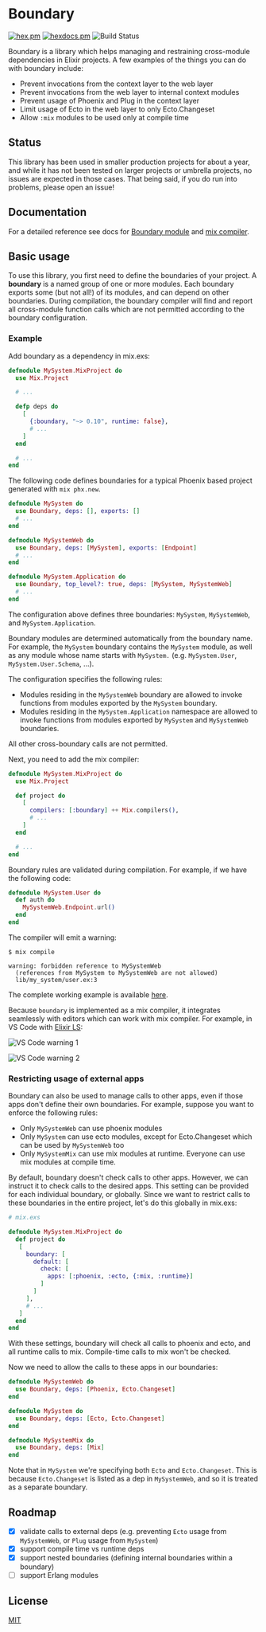 # Boundary

[![hex.pm](https://img.shields.io/hexpm/v/boundary.svg?style=flat-square)](https://hex.pm/packages/boundary)
[![hexdocs.pm](https://img.shields.io/badge/docs-latest-green.svg?style=flat-square)](https://hexdocs.pm/boundary/)
![Build Status](https://github.com/sasa1977/boundary/workflows/boundary/badge.svg)

Boundary is a library which helps managing and restraining cross-module dependencies in Elixir projects. A few examples of the things you can do with boundary include:

- Prevent invocations from the context layer to the web layer
- Prevent invocations from the web layer to internal context modules
- Prevent usage of Phoenix and Plug in the context layer
- Limit usage of Ecto in the web layer to only Ecto.Changeset
- Allow `:mix` modules to be used only at compile time

## Status

This library has been used in smaller production projects for about a year, and while it has not been tested on larger projects or umbrella projects, no issues are expected in those cases. That being said, if you do run into problems, please open an issue!

## Documentation

For a detailed reference see docs for [Boundary module](https://hexdocs.pm/boundary/Boundary.html) and [mix compiler](https://hexdocs.pm/boundary/Mix.Tasks.Compile.Boundary.html).

## Basic usage

To use this library, you first need to define the boundaries of your project. A __boundary__ is a named group of one or more modules. Each boundary exports some (but not all!) of its modules, and can depend on other boundaries. During compilation, the boundary compiler will find and report all cross-module function calls which are not permitted according to the boundary configuration.

### Example

Add boundary as a dependency in mix.exs:

```elixir
defmodule MySystem.MixProject do
  use Mix.Project

  # ...

  defp deps do
    [
      {:boundary, "~> 0.10", runtime: false},
      # ...
    ]
  end

  # ...
end
```

The following code defines boundaries for a typical Phoenix based project generated with `mix phx.new`.

```elixir
defmodule MySystem do
  use Boundary, deps: [], exports: []
  # ...
end

defmodule MySystemWeb do
  use Boundary, deps: [MySystem], exports: [Endpoint]
  # ...
end

defmodule MySystem.Application do
  use Boundary, top_level?: true, deps: [MySystem, MySystemWeb]
  # ...
end
```

The configuration above defines three boundaries: `MySystem`, `MySystemWeb`, and `MySystem.Application`.

Boundary modules are determined automatically from the boundary name. For example, the `MySystem` boundary contains the `MySystem` module, as well as any module whose name starts with `MySystem.` (e.g. `MySystem.User`, `MySystem.User.Schema`, ...).

The configuration specifies the following rules:

  - Modules residing in the `MySystemWeb` boundary are allowed to invoke functions from modules exported by the `MySystem` boundary.
  - Modules residing in the `MySystem.Application` namespace are allowed to invoke functions from modules exported by `MySystem` and `MySystemWeb` boundaries.

All other cross-boundary calls are not permitted.

Next, you need to add the mix compiler:

```elixir
defmodule MySystem.MixProject do
  use Mix.Project

  def project do
    [
      compilers: [:boundary] ++ Mix.compilers(),
      # ...
    ]
  end

  # ...
end
```

Boundary rules are validated during compilation. For example, if we have the following code:

```elixir
defmodule MySystem.User do
  def auth do
    MySystemWeb.Endpoint.url()
  end
end

```

The compiler will emit a warning:

```
$ mix compile

warning: forbidden reference to MySystemWeb
  (references from MySystem to MySystemWeb are not allowed)
  lib/my_system/user.ex:3
```

The complete working example is available [here](demos/my_system).

Because `boundary` is implemented as a mix compiler, it integrates seamlessly with editors which can work with mix compiler. For example, in VS Code with [Elixir LS](https://github.com/elixir-lsp/elixir-ls):

![VS Code warning 1](images/vscode_warning_1.png)

![VS Code warning 2](images/vscode_warning_2.png)


### Restricting usage of external apps

Boundary can also be used to manage calls to other apps, even if those apps don't define their own boundaries. For example, suppose you want to enforce the following rules:

  - Only `MySystemWeb` can use phoenix modules
  - Only `MySystem` can use ecto modules, except for Ecto.Changeset which can be used by `MySystemWeb` too
  - Only `MySystemMix` can use mix modules at runtime. Everyone can use mix modules at compile time.

By default, boundary doesn't check calls to other apps. However, we can instruct it to check calls to the desired apps. This setting can be provided for each individual boundary, or globally. Since we want to restrict calls to these boundaries in the entire project, let's do this globally in mix.exs:

```elixir
# mix.exs

defmodule MySystem.MixProject do
  def project do
   [
     boundary: [
       default: [
         check: [
           apps: [:phoenix, :ecto, {:mix, :runtime}]
         ]
       ]
     ],
     # ...
   ]
  end
end
```

With these settings, boundary will check all calls to phoenix and ecto, and all runtime calls to mix. Compile-time calls to mix won't be checked.

Now we need to allow the calls to these apps in our boundaries:

```elixir
defmodule MySystemWeb do
  use Boundary, deps: [Phoenix, Ecto.Changeset]
end

defmodule MySystem do
  use Boundary, deps: [Ecto, Ecto.Changeset]
end

defmodule MySystemMix do
  use Boundary, deps: [Mix]
end
```

Note that in `MySystem` we're specifying both `Ecto` and `Ecto.Changeset`. This is because `Ecto.Changeset` is listed as a dep in `MySystemWeb`, and so it is treated as a separate boundary.


## Roadmap

- [x] validate calls to external deps (e.g. preventing `Ecto` usage from `MySystemWeb`, or `Plug` usage from `MySystem`)
- [x] support compile time vs runtime deps
- [x] support nested boundaries (defining internal boundaries within a boundary)
- [ ] support Erlang modules

## License

[MIT](LICENSE)
